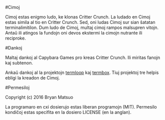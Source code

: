 #Cimoj

Cimoj estas enigmo ludo, ke klonas Critter Crunch.  La ludado en Cimoj estas
simila al tio en Critter Crunch.  Sed, oni ludas Cimoj sur sian ŝatatan
terminalimitilon.  Dum ludo de Cimoj, multaj cimoj rampos malsupren vitojn.
Antaŭ ili atingos la fundojn oni devos ekstermi la cimojn nutrante ili
reciproke.

#Dankoj

Maltaj dankoj al Capybara Games pro kreas Critter Crunch.  Ili miritas fanojn
kaj subtenon.

Ankaŭ dankoj al la projektojn [termloop](https://github.com/JoelOtter/termloop)
kaj [termbox](https://github.com/nsf/termbox).  Tiuj projektoj tre helpis
ebligi la kreadon de Cimoj.

#Permesiloj

Copyright (c) 2016 Bryan Matsuo

La programaro en cxi dosierujo estas liberan programojn (MIT).  Permesilo
kondiĉoj estas specifita en la dosiero LICENSE (en la anglan).
